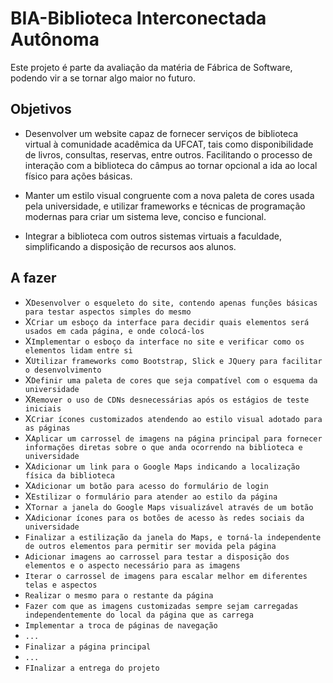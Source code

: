 # BIA-Biblioteca Interconectada Autônoma

Este projeto é parte da avaliação da matéria de Fábrica de Software, podendo vir a se tornar algo maior no futuro.

## Objetivos

* Desenvolver um website capaz de fornecer serviços de biblioteca virtual à comunidade acadêmica da UFCAT, tais como disponibilidade de livros, consultas, reservas, entre outros. Facilitando o processo de interação com a biblioteca do câmpus ao tornar opcional a ida ao local físico para ações básicas.

* Manter um estilo visual congruente com a nova paleta de cores usada pela universidade, e utilizar frameworks e técnicas de programação modernas para criar um sistema leve, conciso e funcional.

* Integrar a biblioteca com outros sistemas virtuais a faculdade, simplificando a disposição de recursos aos alunos.

## A fazer

* X`Desenvolver o esqueleto do site, contendo apenas funções básicas para testar aspectos simples do mesmo` 
* X`Criar um esboço da interface para decidir quais elementos será usados em cada página, e onde colocá-los` 
* X`Implementar o esboço da interface no site e verificar como os elementos lidam entre si` 
* X`Utilizar frameworks como Bootstrap, Slick e JQuery para facilitar o desenvolvimento` 
* X`Definir uma paleta de cores que seja compatível com o esquema da universidade` 
* X`Remover o uso de CDNs desnecessárias após os estágios de teste iniciais` 
* X`Criar ícones customizados atendendo ao estilo visual adotado para as páginas` 
* X`Aplicar um carrossel de imagens na página principal para fornecer informações diretas sobre o que anda ocorrendo na biblioteca e universidade`
* X`Adicionar um link para o Google Maps indicando a localização física da biblioteca`
* X`Adicionar um botão para acesso do formulário de login`
* X`Estilizar o formulário para atender ao estilo da página`
* X`Tornar a janela do Google Maps visualizável através de um botão`
* X`Adicionar ícones para os botões de acesso às redes sociais da universidade`
* `Finalizar a estilização da janela do Maps, e torná-la independente de outros elementos para permitir ser movida pela página`
* `Adicionar imagens ao carrossel para testar a disposição dos elementos e o aspecto necessário para as imagens`
* `Iterar o carrossel de imagens para escalar melhor em diferentes telas e aspectos`
* `Realizar o mesmo para o restante da página`
* `Fazer com que as imagens customizadas sempre sejam carregadas independentemente do local da página que as carrega`
* `Implementar a troca de páginas de navegação`
* `...`
* `Finalizar a página principal`
* `...`
* `FInalizar a entrega do projeto`
